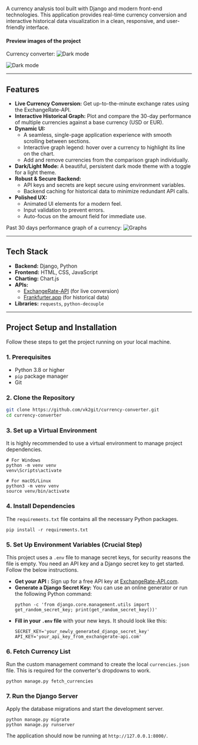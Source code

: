 
A currency analysis tool built with Django and modern front-end technologies. This application provides real-time currency conversion and interactive historical data visualization in a clean, responsive, and user-friendly interface.

#### **Preview images of the project**
Currency converter:
![Dark mode](images/Currency_conveter_dark_mode.png)

![Dark mode](images/Currency_conveter_light_mode.png)

---
## Features
-   **Live Currency Conversion:** Get up-to-the-minute exchange rates using the ExchangeRate-API.
-   **Interactive Historical Graph:** Plot and compare the 30-day performance of multiple currencies against a base currency (USD or EUR).
-   **Dynamic UI:**
    -   A seamless, single-page application experience with smooth scrolling between sections.
    -   Interactive graph legend: hover over a currency to highlight its line on the chart.
    -   Add and remove currencies from the comparison graph individually.
-   **Dark/Light Mode:** A beautiful, persistent dark mode theme with a toggle for a light theme.
-   **Robust & Secure Backend:**
    -   API keys and secrets are kept secure using environment variables.
    -   Backend caching for historical data to minimize redundant API calls.
-   **Polished UX:**
    -   Animated UI elements for a modern feel.
    -   Input validation to prevent errors.
    -   Auto-focus on the amount field for immediate use.

Past 30 days performance graph of a currency:
![Graphs](images/Comparative_Analysis.png)

---
## Tech Stack
-   **Backend:** Django, Python
-   **Frontend:** HTML, CSS, JavaScript
-   **Charting:** Chart.js
-   **APIs:**
    -   [ExchangeRate-API](https://www.exchangerate-api.com/) (for live conversion)
    -   [Frankfurter.app](https://www.frankfurter.app/) (for historical data)
-   **Libraries:** `requests`, `python-decouple`

---
## Project Setup and Installation
Follow these steps to get the project running on your local machine.
### 1. Prerequisites
-   Python 3.8 or higher
-   `pip` package manager
-   Git
### 2. Clone the Repository
```bash
git clone https://github.com/vk2git/currency-converter.git
cd currency-converter
````
### 3. Set up a Virtual Environment
It is highly recommended to use a virtual environment to manage project dependencies.
```
# For Windows
python -m venv venv
venv\Scripts\activate

# For macOS/Linux
python3 -m venv venv
source venv/bin/activate
```
### 4. Install Dependencies
The `requirements.txt` file contains all the necessary Python packages.
```
pip install -r requirements.txt
```
### 5. Set Up Environment Variables (Crucial Step)
This project uses a `.env` file to manage secret keys, for security reasons the file is empty. You need an API key and a Django secret key to get started. Follow the below instructions.
- **Get your API :** Sign up for a free API key at [ExchangeRate-API.com](https://www.exchangerate-api.com/ "null").
- **Generate a Django Secret Key:** You can use an online generator or run the following Python command:
	```
	python -c 'from django.core.management.utils import get_random_secret_key; print(get_random_secret_key())'
	```
- **Fill in your `.env` file** with your new keys. It should look like this:
    ```
    SECRET_KEY='your_newly_generated_django_secret_key'
    API_KEY='your_api_key_from_exchangerate-api.com'
    ```
### 6. Fetch Currency List
Run the custom management command to create the local `currencies.json` file. This is required for the converter's dropdowns to work.
```
python manage.py fetch_currencies
```
### 7. Run the Django Server
Apply the database migrations and start the development server.

```
python manage.py migrate
python manage.py runserver
```

The application should now be running at `http://127.0.0.1:8000/`.